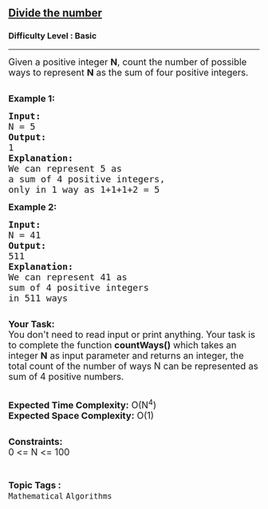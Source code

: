 <h2><a href="https://practice.geeksforgeeks.org/problems/divide-the-number5320/1?page=8&difficulty[]=-1&status[]=unsolved&sortBy=accuracy">Divide the number</a></h2><h3>Difficulty Level : Basic</h3><hr><div class="problems_problem_content__Xm_eO"><p><span style="font-size:18px">Given a positive integer <strong>N</strong>, count the number of possible ways to represent <strong>N</strong> as the sum of four positive integers.</span><br>
&nbsp;</p>

<p><span style="font-size:18px"><strong>Example 1:</strong></span></p>

<pre><span style="font-size:18px"><strong>Input:</strong>
N = 5
<strong>Output:</strong>
1
<strong>Explanation:</strong>
We can represent 5 as
a sum of 4 positive integers,
only in 1 way as 1+1+1+2 = 5
</span></pre>

<p><span style="font-size:18px"><strong>Example 2:</strong></span></p>

<pre><span style="font-size:18px"><strong>Input:</strong>
N = 41
<strong>Output:</strong>
511
<strong>Explanation:</strong>
We can represent 41 as
sum of 4 positive integers
in 511 ways
</span></pre>

<p><br>
<span style="font-size:18px"><strong>Your Task:</strong><br>
You don't need to read input or print anything. Your task is to complete the function <strong>countWays()</strong>&nbsp;which takes&nbsp;an integer <strong>N</strong>&nbsp;as input parameter&nbsp;and returns an integer, the total count of the number of ways&nbsp;N can be represented as sum of 4 positive numbers.</span><br>
&nbsp;</p>

<p><span style="font-size:18px"><strong>Expected Time Complexity:</strong> O(N<sup>4</sup>)<br>
<strong>Expected Space Complexity:</strong> O(1)</span><br>
&nbsp;</p>

<p><span style="font-size:18px"><strong>Constraints:</strong><br>
0 &lt;= N &lt;= 100</span></p>
</div><br><p><span style=font-size:18px><strong>Topic Tags : </strong><br><code>Mathematical</code>&nbsp;<code>Algorithms</code>&nbsp;